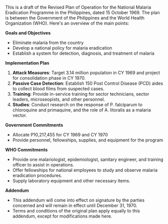 This is a draft of the Revised Plan of Operation for the National Malaria Eradication Programme in the Philippines, dated 15 October 1969. The plan is between the Government of the Philippines and the World Health Organization (WHO). Here's an overview of the main points:

**Goals and Objectives**

* Eliminate malaria from the country
* Develop a national policy for malaria eradication
* Establish a system for detection, diagnosis, and treatment of malaria

**Implementation Plan**

1. **Attack Measures**: Target 3.14 million population in CY 1969 and project for consolidation phase in CY 1970.
2. **Passive Case Detection**: Establish 150 Post Control Disease (PCD) aides to collect blood films from suspected cases.
3. **Training**: Provide in-service training for sector technicians, sector leaders, microseopists, and other personnel.
4. **Studies**: Conduct research on the response of P. falciparum to chloroquine and primaquine, and the role of A. litoralis as a malaria vector.

**Government Commitments**

* Allocate P10,217,455 for CY 1969 and CY 1970
* Provide personnel, fellowships, supplies, and equipment for the program

**WHO Commitments**

* Provide one malariologist, epidemiologist, sanitary engineer, and training officer to assist in operations.
* Offer fellowships for national employees to study and observe malaria eradication procedures.
* Supply laboratory equipment and other necessary items.

**Addendum**

* This addendum will come into effect on signature by the parties concerned and will remain in effect until December 31, 1970.
* Terms and conditions of the original plan apply equally to this addendum, except for modifications made here.